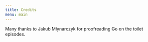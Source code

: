 ```yaml
---
title: Credits
menu: main
---
```


Many thanks to Jakub Młynarczyk for proofreading Go on the toilet episodes.
